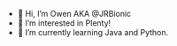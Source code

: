 - 👋 Hi, I’m Owen AKA @JRBionic
- 👀 I’m interested in Plenty!
- 🌱 I’m currently learning Java and Python.


